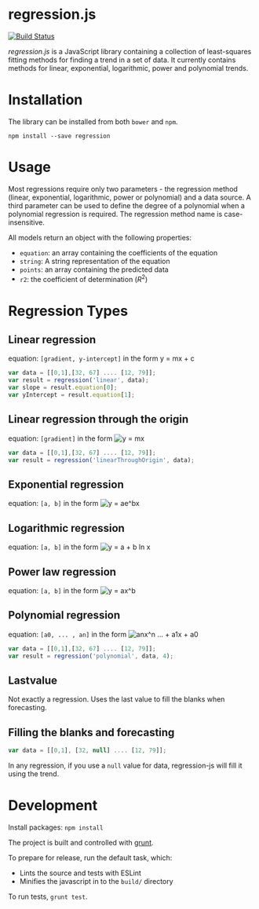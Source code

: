regression.js
=============

[![Build Status](https://travis-ci.org/Tom-Alexander/regression-js.svg?branch=master)](https://travis-ci.org/Tom-Alexander/regression-js)

_regression.js_ is a JavaScript library containing a collection of least-squares fitting methods for
finding a trend in a set of data. It currently contains methods for linear, exponential,
logarithmic, power and polynomial trends.

Installation
============

The library can be installed from both `bower` and `npm`.
```
npm install --save regression
```

Usage
=====

Most regressions require only two parameters - the regression method (linear, exponential,
logarithmic, power or polynomial) and a data source. A third parameter can be used to define the
degree of a polynomial when a polynomial regression is required. The regression method name is
case-insensitive.

All models return an object with the following properties:
- `equation`: an array containing the coefficients of the equation
- `string`: A string representation of the equation
- `points`: an array containing the predicted data
- `r2`: the coefficient of determination (<i>R</i><sup>2</sup>)


Regression Types
================

Linear regression
-----------------

equation: `[gradient, y-intercept]` in the form y = mx + c

```javascript
var data = [[0,1],[32, 67] .... [12, 79]];
var result = regression('linear', data);
var slope = result.equation[0];
var yIntercept = result.equation[1];
```

Linear regression through the origin
-----------------

equation: `[gradient]` in the form ![y = mx](http://mathurl.com/h5m4qgd.png)

```javascript
var data = [[0,1],[32, 67] .... [12, 79]];
var result = regression('linearThroughOrigin', data);
```

Exponential regression
----------------------

equation: `[a, b]` in the form ![y = ae^bx](http://mathurl.com/zuys53z.png)

Logarithmic regression
----------------------

equation: `[a, b]` in the form ![y = a + b ln x](http://mathurl.com/zye394m.png)

Power law regression
--------------------

equation: `[a, b]` in the form ![y = ax^b](http://mathurl.com/gojkazs.png)

Polynomial regression
---------------------

equation: `[a0, ... , an]` in the form ![anx^n ... + a1x + a0](http://mathurl.com/hxz543o.png)

```javascript
var data = [[0,1],[32, 67] .... [12, 79]];
var result = regression('polynomial', data, 4);
```

Lastvalue
---------

Not exactly a regression. Uses the last value to fill the blanks when forecasting.

Filling the blanks and forecasting
----------------------------------

```javascript
var data = [[0,1], [32, null] .... [12, 79]];
```

In any regression, if you use a `null` value for data, regression-js will fill it using the trend.

Development
===========

Install packages: `npm install`

The project is built and controlled with [grunt](http://gruntjs.com).

To prepare for release, run the default task, which:
- Lints the source and tests with ESLint
- Minifies the javascript in to the `build/` directory

To run tests, `grunt test`.
